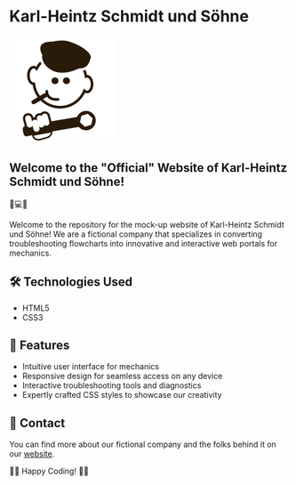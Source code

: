 # Karl-Heintz Schmidt und Söhne

![Company Logo](./assets/img/khlogo.png)

## Welcome to the "Official" Website of Karl-Heintz Schmidt und Söhne!

🚗💻🔧

Welcome to the repository for the mock-up website of Karl-Heintz Schmidt und Söhne! We are a fictional company that specializes in converting troubleshooting flowcharts into innovative and interactive web portals for mechanics.

## 🛠️ Technologies Used

- HTML5
- CSS3

## 🚀 Features

- Intuitive user interface for mechanics
- Responsive design for seamless access on any device
- Interactive troubleshooting tools and diagnostics
- Expertly crafted CSS styles to showcase our creativity

## 📣 Contact

You can find more about our fictional company and the folks behind it on our [website](https://intelagense.github.io/Karl-Heintz/).


🚀🔧 Happy Coding! 🔧🚀
